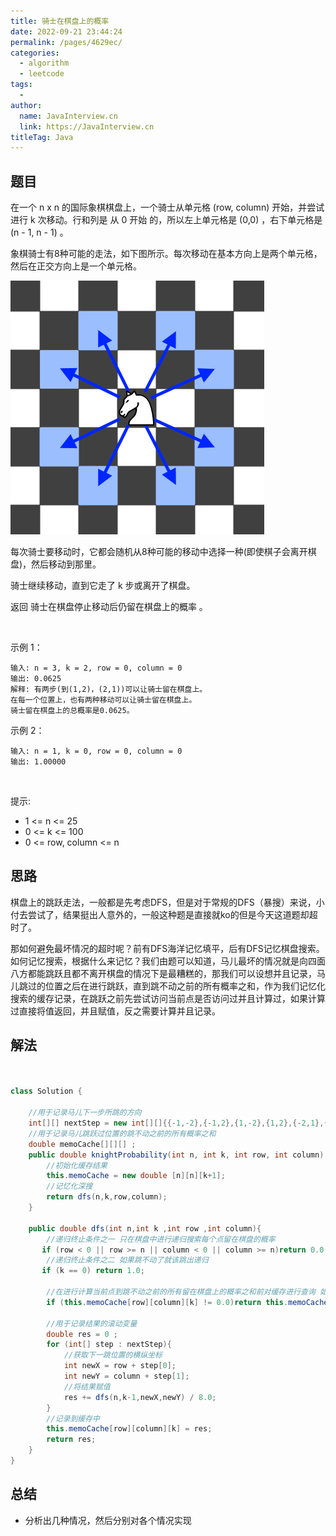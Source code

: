 ```yaml
---
title: 骑士在棋盘上的概率
date: 2022-09-21 23:44:24
permalink: /pages/4629ec/
categories:
  - algorithm
  - leetcode
tags:
  - 
author: 
  name: JavaInterview.cn
  link: https://JavaInterview.cn
titleTag: Java
---
```


## 题目

在一个 n x n 的国际象棋棋盘上，一个骑士从单元格 (row, column) 开始，并尝试进行 k 次移动。行和列是 从 0 开始 的，所以左上单元格是 (0,0) ，右下单元格是 (n - 1, n - 1) 。

象棋骑士有8种可能的走法，如下图所示。每次移动在基本方向上是两个单元格，然后在正交方向上是一个单元格。

![](/media/pictures/leetcode/knight.png)


每次骑士要移动时，它都会随机从8种可能的移动中选择一种(即使棋子会离开棋盘)，然后移动到那里。

骑士继续移动，直到它走了 k 步或离开了棋盘。

返回 骑士在棋盘停止移动后仍留在棋盘上的概率 。

 

示例 1：
    
    输入: n = 3, k = 2, row = 0, column = 0
    输出: 0.0625
    解释: 有两步(到(1,2)，(2,1))可以让骑士留在棋盘上。
    在每一个位置上，也有两种移动可以让骑士留在棋盘上。
    骑士留在棋盘上的总概率是0.0625。
示例 2：

    输入: n = 1, k = 0, row = 0, column = 0
    输出: 1.00000
 

提示:

- 1 <= n <= 25
- 0 <= k <= 100
- 0 <= row, column <= n


## 思路

棋盘上的跳跃走法，一般都是先考虑DFS，但是对于常规的DFS（暴搜）来说，小付去尝试了，结果挺出人意外的，一般这种题是直接就ko的但是今天这道题却超时了。

那如何避免最坏情况的超时呢？前有DFS海洋记忆填平，后有DFS记忆棋盘搜索。如何记忆搜索，根据什么来记忆？我们由题可以知道，马儿最坏的情况就是向四面八方都能跳跃且都不离开棋盘的情况下是最糟糕的，那我们可以设想并且记录，马儿跳过的位置之后在进行跳跃，直到跳不动之前的所有概率之和，作为我们记忆化搜索的缓存记录，在跳跃之前先尝试访问当前点是否访问过并且计算过，如果计算过直接将值返回，并且赋值，反之需要计算并且记录。

## 解法
```java


class Solution {
    
    //用于记录马儿下一步所跳的方向
    int[][] nextStep = new int[][]{{-1,-2},{-1,2},{1,-2},{1,2},{-2,1},{-2,-1},{2,1},{2,-1}};
    //用于记录马儿跳跃过位置的跳不动之前的所有概率之和
    double memoCache[][][] ;
    public double knightProbability(int n, int k, int row, int column) {
        //初始化缓存结果
        this.memoCache = new double [n][n][k+1];
        //记忆化深搜
        return dfs(n,k,row,column);
    }

    public double dfs(int n,int k ,int row ,int column){
        //递归终止条件之一 只在棋盘中进行递归搜索每个点留在棋盘的概率
       if (row < 0 || row >= n || column < 0 || column >= n)return 0.0;
		//递归终止条件之二 如果跳不动了就该跳出递归
       if (k == 0) return 1.0;
		
        //在进行计算当前点到跳不动之前的所有留在棋盘上的概率之和前对缓存进行查询 如果存在就直接返回结果 减少搜索次数 优化时间复杂度
        if (this.memoCache[row][column][k] != 0.0)return this.memoCache[row][column][k];
        
        //用于记录结果的滚动变量
        double res = 0 ;
        for (int[] step : nextStep){
            //获取下一跳位置的横纵坐标
            int newX = row + step[0];
            int newY = column + step[1];
            //将结果赋值
            res += dfs(n,k-1,newX,newY) / 8.0;
        }
        //记录到缓存中
        this.memoCache[row][column][k] = res;
        return res;
    }
}
```

## 总结

- 分析出几种情况，然后分别对各个情况实现 
